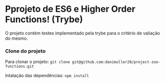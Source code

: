 # Pprojeto de ES6 e Higher Order Functions! (Trybe)

O projeto contém testes implementado pela trybe para o critério de valiação do mesmo.

### Clone do projeto

Para clonar o projeto: `git clone git@github.com:danimuller20/project-zoo-functions.git`

Intalação das dependências: `npm install`
